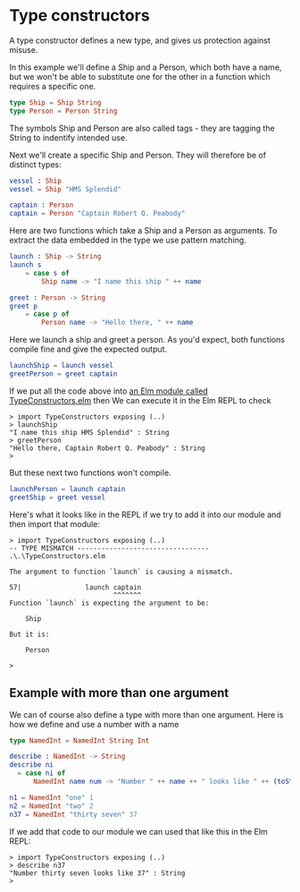 # Type constructors

A type constructor defines a new type, and gives us protection
against misuse.

In this example we'll define a Ship and a Person, which both have
a name, but we won't be able to substitute one for the other
in a function which requires a specific one.

```elm
type Ship = Ship String
type Person = Person String
```

The symbols Ship and Person are also called tags - they are tagging
the String to indentify intended use.

Next we'll create a specific Ship and Person.
They will therefore be of distinct types:

```elm
vessel : Ship
vessel = Ship "HMS Splendid"

captain : Person
captain = Person "Captain Robert Q. Peabody"
```

Here are two functions which take a Ship and a Person as arguments.
To extract the data embedded in the type we use pattern matching.

```elm
launch : Ship -> String
launch s
    = case s of
        Ship name -> "I name this ship " ++ name

greet : Person -> String
greet p
    = case p of
        Person name -> "Hello there, " ++ name
```

Here we launch a ship and greet a person. As you'd expect, both
functions compile fine and give the expected output.

```elm
launchShip = launch vessel
greetPerson = greet captain
```

If we put all the code above into
[an Elm module called TypeConstructors.elm](TypeConstructors.elm)
then We can execute it in the Elm REPL to check

```
> import TypeConstructors exposing (..)
> launchShip
"I name this ship HMS Splendid" : String
> greetPerson
"Hello there, Captain Robert Q. Peabody" : String
>
```

But these next two functions won't compile.

```elm
launchPerson = launch captain
greetShip = greet vessel
```

Here's what it looks like in the REPL if we try to add it into
our module and then import that module:

```
> import TypeConstructors exposing (..)
-- TYPE MISMATCH --------------------------------- .\.\TypeConstructors.elm

The argument to function `launch` is causing a mismatch.

57|                launch captain
                          ^^^^^^^
Function `launch` is expecting the argument to be:

    Ship

But it is:

    Person

>
```

## Example with more than one argument

We can of course also define a type with more than one argument.
Here is how we define and use a number with a name

```elm
type NamedInt = NamedInt String Int

describe : NamedInt -> String
describe ni
  = case ni of
      NamedInt name num -> "Number " ++ name ++ " looks like " ++ (toString num)

n1 = NamedInt "one" 1
n2 = NamedInt "two" 2
n37 = NamedInt "thirty seven" 37
```

If we add that code to our module
we can used that like this in the Elm REPL:

```
> import TypeConstructors exposing (..)
> describe n37
"Number thirty seven looks like 37" : String
>
```

